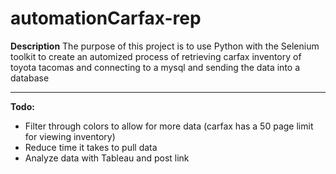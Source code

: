 # automationCarfax-rep

**Description**
The purpose of this project is to use Python with the Selenium toolkit to create an automized process of retrieving
carfax inventory of toyota tacomas and connecting to a mysql and sending the data into a database

---
**Todo:**
- Filter through colors to allow for more data (carfax has a 50 page limit for viewing inventory)
- Reduce time it takes to pull data 
- Analyze data with Tableau and post link
